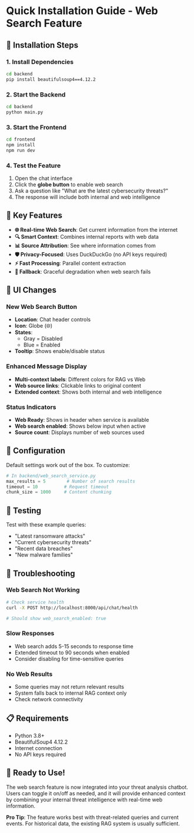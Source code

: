 # Quick Installation Guide - Web Search Feature

## 🚀 Installation Steps

### 1. Install Dependencies
```bash
cd backend
pip install beautifulsoup4==4.12.2
```

### 2. Start the Backend
```bash
cd backend
python main.py
```

### 3. Start the Frontend
```bash
cd frontend
npm install
npm run dev
```

### 4. Test the Feature
1. Open the chat interface
2. Click the **globe button** to enable web search
3. Ask a question like "What are the latest cybersecurity threats?"
4. The response will include both internal and web intelligence

## 🎯 Key Features

- **🌐 Real-time Web Search**: Get current information from the internet
- **🔍 Smart Context**: Combines internal reports with web data
- **📊 Source Attribution**: See where information comes from
- **🛡️ Privacy-Focused**: Uses DuckDuckGo (no API keys required)
- **⚡ Fast Processing**: Parallel content extraction
- **🔄 Fallback**: Graceful degradation when web search fails

## 🎨 UI Changes

### New Web Search Button
- **Location**: Chat header controls
- **Icon**: Globe (🌐)
- **States**: 
  - Gray = Disabled
  - Blue = Enabled
- **Tooltip**: Shows enable/disable status

### Enhanced Message Display
- **Multi-context labels**: Different colors for RAG vs Web
- **Web source links**: Clickable links to original content
- **Extended context**: Shows both internal and web intelligence

### Status Indicators
- **Web Ready**: Shows in header when service is available
- **Web search enabled**: Shows below input when active
- **Source count**: Displays number of web sources used

## 🔧 Configuration

Default settings work out of the box. To customize:

```python
# In backend/web_search_service.py
max_results = 5        # Number of search results
timeout = 10          # Request timeout
chunk_size = 1000     # Content chunking
```

## 🧪 Testing

Test with these example queries:
- "Latest ransomware attacks"
- "Current cybersecurity threats"
- "Recent data breaches"
- "New malware families"

## 🚨 Troubleshooting

### Web Search Not Working
```bash
# Check service health
curl -X POST http://localhost:8000/api/chat/health

# Should show web_search_enabled: true
```

### Slow Responses
- Web search adds 5-15 seconds to response time
- Extended timeout to 90 seconds when enabled
- Consider disabling for time-sensitive queries

### No Web Results
- Some queries may not return relevant results
- System falls back to internal RAG context only
- Check network connectivity

## 📋 Requirements

- Python 3.8+
- BeautifulSoup4 4.12.2
- Internet connection
- No API keys required

## 🎉 Ready to Use!

The web search feature is now integrated into your threat analysis chatbot. Users can toggle it on/off as needed, and it will provide enhanced context by combining your internal threat intelligence with real-time web information.

**Pro Tip**: The feature works best with threat-related queries and current events. For historical data, the existing RAG system is usually sufficient. 